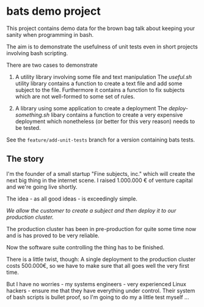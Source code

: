 # bats demo project

This project contains demo data for the brown bag talk about
keeping your sanity when programming in bash.

The aim is to demonstrate the usefulness of unit tests even in
short projects involving bash scripting.

There are two cases to demonstrate

1. A utility library involving some file and text manipulation
   The *useful.sh* utility library contains a function to create a text file
   and add some subject to the file.
   Furthermore it contains a function to fix subjects which are not
   well-formed to some set of rules.

2. A library using some application to create a deployment
   The *deploy-something.sh* libary contains a function to create a
   very expensive deployment which nonetheless (or better for this very
   reason) needs to be tested.
   
See the `feature/add-unit-tests` branch for a version containing bats tests.

## The story
I'm the founder of a small startup "Fine subjects, inc." which will
create the next big thing in the internet scene.
I raised 1.000.000 € of venture capital and we're going live shortly.

The idea - as all good ideas - is exceedingly simple.

*We allow the customer to create a subject and then deploy it to our 
production cluster.*

The production cluster has been in pre-production for quite some time now
and is has proved to be very reliable.

Now the software suite controlling the thing has to be finished.

There is a little twist, though:
A single deployment to the production cluster costs 500.000€, so we
have to make sure that all goes well the very first time.

But I have no worries - my systems engineers - very experienced Linux hackers - ensure me
that they have everything under control.
Their system of bash scripts is bullet proof, so I'm going to do my 
a little test myself ...